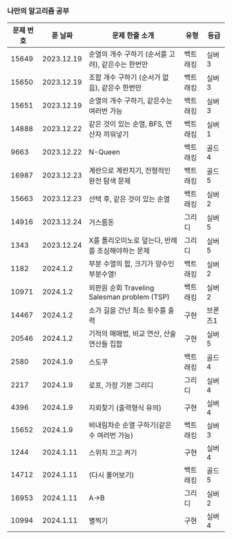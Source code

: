 ### 나만의 알고리즘 공부

|문제 번호|푼 날짜|문제 한줄 소개|유형|등급|
|------|---|---|---|---|
|15649|2023.12.19|순열의 개수 구하기 (순서를 고려), 같은수는 한번만|백트래킹|실버3|
|15650|2023.12.19|조합 개수 구하기 (순서가 없음), 같은수 한번만|백트래킹|실버3|
|15651|2023.12.19|순열의 개수 구하기, 같은수는 여러번 가능|백트래킹|실버3|
|14888|2023.12.22|같은 것이 있는 순열, BFS, 연산자 끼워넣기|백트래킹|실버1|
|9663|2023.12.22|N-Queen|백트래킹|골드4|
|16987|2023.12.23|계란으로 계란치기, 전형적인 완전 탐색 문제|백트래킹|골드5|
|15663|2023.12.23|선택 후, 같은 것이 있는 순열|백트래킹|실버2|
|14916|2023.12.24|거스름돈|그리디|실버5|
|1343|2023.12.24|X를 폴리오미노로 덮는다, 반례를 조심해야하는 문제|그리디|실버5|
|1182|2024.1.2|부분 수열의 합, 크기가 양수인 부분수열!|백트래킹|실버2|
|10971|2024.1.2|외판원 순회 Traveling Salesman problem (TSP)|백트래킹|실버2|
|14467|2024.1.2|소가 길을 건넌 최소 횟수를 출력|구현|브론즈1|
|20546|2024.1.2|기적의 매매법, 비교 연산, 산술 연산들 집합|구현|실버5|
|2580|2024.1.9|스도쿠|백트래킹|골드4|
|2217|2024.1.9|로프, 가장 기본 그리디|그리디|실버4|
|4396|2024.1.9|지뢰찾기 (출력형식 유의)|구현|실버4|
|15652|2024.1.9|비내림차순 순열 구하기(같은 수 여러번 가능)|백트래킹|실버3|
|1244|2024.1.11|스위치 끄고 켜기|구현|실버4|
|14712|2024.1.11|(다시 풀어보기)|백트래킹|골드5|
|16953|2024.1.11|A->B|그리디|실버2|
|10994|2024.1.11|별찍기|구현|실버4|
